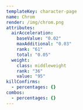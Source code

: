 ```yaml
---
templateKey: character-page
name: Chrom
render: /img/chrom.png
attributes:
  airAcceleration:
    baseValue: "0.02"
    maxAdditional: "0.03"
    rank: "61"
    total: "0.05"
  weight:
    class: middleweight
    rank: "36"
    value: "95"
killConfirms:
  - percentages: {}
combos:
  - percentages: {}
---
```

